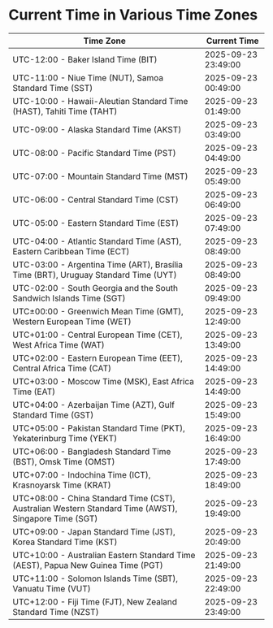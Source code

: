 # Current Time in Various Time Zones

| Time Zone | Current Time |
|-----------|--------------|
| UTC-12:00 - Baker Island Time (BIT) | 2025-09-23 23:49:00 |
| UTC-11:00 - Niue Time (NUT), Samoa Standard Time (SST) | 2025-09-23 00:49:00 |
| UTC-10:00 - Hawaii-Aleutian Standard Time (HAST), Tahiti Time (TAHT) | 2025-09-23 01:49:00 |
| UTC-09:00 - Alaska Standard Time (AKST) | 2025-09-23 03:49:00 |
| UTC-08:00 - Pacific Standard Time (PST) | 2025-09-23 04:49:00 |
| UTC-07:00 - Mountain Standard Time (MST) | 2025-09-23 05:49:00 |
| UTC-06:00 - Central Standard Time (CST) | 2025-09-23 06:49:00 |
| UTC-05:00 - Eastern Standard Time (EST) | 2025-09-23 07:49:00 |
| UTC-04:00 - Atlantic Standard Time (AST), Eastern Caribbean Time (ECT) | 2025-09-23 08:49:00 |
| UTC-03:00 - Argentina Time (ART), Brasília Time (BRT), Uruguay Standard Time (UYT) | 2025-09-23 08:49:00 |
| UTC-02:00 - South Georgia and the South Sandwich Islands Time (SGT) | 2025-09-23 09:49:00 |
| UTC±00:00 - Greenwich Mean Time (GMT), Western European Time (WET) | 2025-09-23 12:49:00 |
| UTC+01:00 - Central European Time (CET), West Africa Time (WAT) | 2025-09-23 13:49:00 |
| UTC+02:00 - Eastern European Time (EET), Central Africa Time (CAT) | 2025-09-23 14:49:00 |
| UTC+03:00 - Moscow Time (MSK), East Africa Time (EAT) | 2025-09-23 14:49:00 |
| UTC+04:00 - Azerbaijan Time (AZT), Gulf Standard Time (GST) | 2025-09-23 15:49:00 |
| UTC+05:00 - Pakistan Standard Time (PKT), Yekaterinburg Time (YEKT) | 2025-09-23 16:49:00 |
| UTC+06:00 - Bangladesh Standard Time (BST), Omsk Time (OMST) | 2025-09-23 17:49:00 |
| UTC+07:00 - Indochina Time (ICT), Krasnoyarsk Time (KRAT) | 2025-09-23 18:49:00 |
| UTC+08:00 - China Standard Time (CST), Australian Western Standard Time (AWST), Singapore Time (SGT) | 2025-09-23 19:49:00 |
| UTC+09:00 - Japan Standard Time (JST), Korea Standard Time (KST) | 2025-09-23 20:49:00 |
| UTC+10:00 - Australian Eastern Standard Time (AEST), Papua New Guinea Time (PGT) | 2025-09-23 21:49:00 |
| UTC+11:00 - Solomon Islands Time (SBT), Vanuatu Time (VUT) | 2025-09-23 22:49:00 |
| UTC+12:00 - Fiji Time (FJT), New Zealand Standard Time (NZST) | 2025-09-23 23:49:00 |
